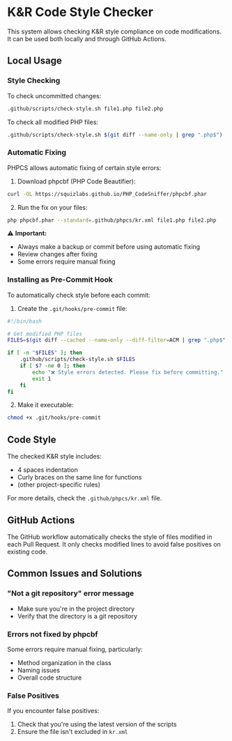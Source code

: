 # K&R Code Style Checker

This system allows checking K&R style compliance on code modifications. It can be used both locally and through GitHub Actions.

## Local Usage

### Style Checking

To check uncommitted changes:
```bash
.github/scripts/check-style.sh file1.php file2.php
```

To check all modified PHP files:
```bash
.github/scripts/check-style.sh $(git diff --name-only | grep ".php$")
```

### Automatic Fixing

PHPCS allows automatic fixing of certain style errors:

1. Download phpcbf (PHP Code Beautifier):
```bash
curl -OL https://squizlabs.github.io/PHP_CodeSniffer/phpcbf.phar
```

2. Run the fix on your files:
```bash
php phpcbf.phar --standard=.github/phpcs/kr.xml file1.php file2.php
```

⚠️ **Important:**
- Always make a backup or commit before using automatic fixing
- Review changes after fixing
- Some errors require manual fixing

### Installing as Pre-Commit Hook

To automatically check style before each commit:

1. Create the `.git/hooks/pre-commit` file:
```bash
#!/bin/bash

# Get modified PHP files
FILES=$(git diff --cached --name-only --diff-filter=ACM | grep ".php$" || true)

if [ -n "$FILES" ]; then
    .github/scripts/check-style.sh $FILES
    if [ $? -ne 0 ]; then
        echo "❌ Style errors detected. Please fix before committing."
        exit 1
    fi
fi
```

2. Make it executable:
```bash
chmod +x .git/hooks/pre-commit
```

## Code Style

The checked K&R style includes:
- 4 spaces indentation
- Curly braces on the same line for functions
- (other project-specific rules)

For more details, check the `.github/phpcs/kr.xml` file.

## GitHub Actions

The GitHub workflow automatically checks the style of files modified in each Pull Request. It only checks modified lines to avoid false positives on existing code.

## Common Issues and Solutions

### "Not a git repository" error message
- Make sure you're in the project directory
- Verify that the directory is a git repository

### Errors not fixed by phpcbf
Some errors require manual fixing, particularly:
- Method organization in the class
- Naming issues
- Overall code structure

### False Positives
If you encounter false positives:
1. Check that you're using the latest version of the scripts
2. Ensure the file isn't excluded in `kr.xml`
